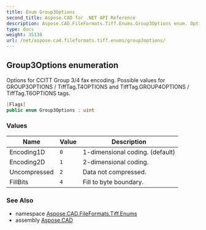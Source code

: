 ```yaml
---
title: Enum Group3Options
second_title: Aspose.CAD for .NET API Reference
description: Aspose.CAD.FileFormats.Tiff.Enums.Group3Options enum. Options for CCITT Group 3/4 fax encoding. Possible values for GROUP3OPTIONS / TiffTag.T4OPTIONS and TiffTag.GROUP4OPTIONS / TiffTag.T6OPTIONS tags
type: docs
weight: 35130
url: /net/aspose.cad.fileformats.tiff.enums/group3options/
---
```

## Group3Options enumeration

Options for CCITT Group 3/4 fax encoding. Possible values for GROUP3OPTIONS / TiffTag.T4OPTIONS and TiffTag.GROUP4OPTIONS / TiffTag.T6OPTIONS tags.

```csharp
[Flags]
public enum Group3Options : uint
```

### Values

| Name | Value | Description |
| --- | --- | --- |
| Encoding1D | `0` | 1-dimensional coding. (default) |
| Encoding2D | `1` | 2-dimensional coding. |
| Uncompressed | `2` | Data not compressed. |
| FillBits | `4` | Fill to byte boundary. |

### See Also

* namespace [Aspose.CAD.FileFormats.Tiff.Enums](../../aspose.cad.fileformats.tiff.enums/)
* assembly [Aspose.CAD](../../)


